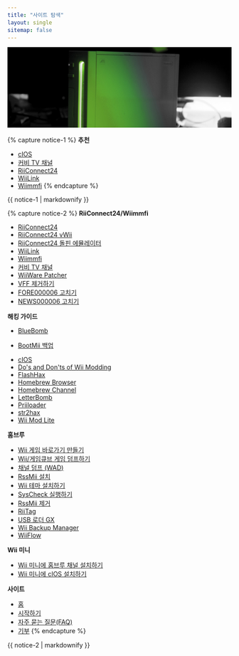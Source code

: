 ```yaml
---
title: "사이트 탐색"
layout: single
sitemap: false
---
```


![Wii튜토리얼](/images/WiiTutorials.jpg)

{% capture notice-1 %}
**추천**

+ [cIOS](cios)
+ [커비 TV 채널](kirby-tv)
+ [RiiConnect24](riiconnect24)
+ [WiiLink](wiilink)
+ [Wiimmfi](wiimmfi)
{% endcapture %}
<div class="notice--info">{{ notice-1 | markdownify }}</div>

{% capture notice-2 %}
**RiiConnect24/Wiimmfi**
+ [RiiConnect24](riiconnect24)
+ [RiiConnect24 vWii](riiconnect24-vwii)
+ [RiiConnect24 돌핀 에뮬레이터](riiconnect24-dolphin)
+ [WiiLink](wiilink)
+ [Wiimmfi](wiimmfi)
+ [커비 TV 채널](kirby-tv)
+ [WiiWare Patcher](wiiwarepatcher)
+ [VFF 제거하기](deleting-vffs)
+ [FORE000006 고치기](riiconnect24-batteryfix)
+ [NEWS000006 고치기](news000006)

**해킹 가이드**
+ [BlueBomb](bluebomb)
* [BootMii 백업](bootmii)
+ [cIOS](cios)
+ [Do's and Don'ts of Wii Modding](dosanddonts)
+ [FlashHax](flashhax)
+ [Homebrew Browser](hbb)
+ [Homebrew Channel](hbc)
+ [LetterBomb](letterbomb)
+ [Priiloader](priiloader)
+ [str2hax](str2hax)
+ [Wii Mod Lite](wiimodlite)

**홈브루**
+ [Wii 게임 바로가기 만들기](wiigsc)
+ [Wii/게임큐브 게임 덤프하기](dump-games)
+ [채널 덤프 (WAD)](dump-wads)
+ [RssMii 설치](rssmii)
+ [Wii 테마 설치하기](themes)
+ [SysCheck 실행하기](syscheck)
+ [RssMii 제거](rssmii-remove)
+ [RiiTag](riitag)
+ [USB 로더 GX](usbloadergx)
+ [Wii Backup Manager](wiibackupmanager)
+ [WiiFlow](wiiflow)

**Wii 미니**
+ [Wii 미니에 홈브루 채널 설치하기](hbc-mini)
+ [Wii 미니에 cIOS 설치하기](cios-mini)

**사이트**
+ [홈](/)
+ [시작하기](get-started)
+ [자주 묻는 질문(FAQ)](faq)
+ [기부](donations)
{% endcapture %}
<div class="notice--primary">{{ notice-2 | markdownify }}</div>
